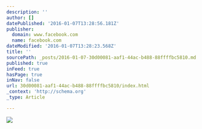```yaml
---
description: ''
author: []
datePublished: '2016-01-07T13:28:56.181Z'
publisher:
  domain: www.facebook.com
  name: facebook.com
dateModified: '2016-01-07T13:28:23.568Z'
title: ''
sourcePath: _posts/2016-01-07-30d00081-aaf1-44ac-b488-88ffffbc5810.md
published: true
inFeed: true
hasPage: true
inNav: false
url: 30d00081-aaf1-44ac-b488-88ffffbc5810/index.html
_context: 'http://schema.org'
_type: Article

---
```

![](https://scontent-ord1-1.xx.fbcdn.net/hphotos-xfl1/t31.0-8/s960x960/12363178_925727840837052_6133194201528882845_o.jpg)